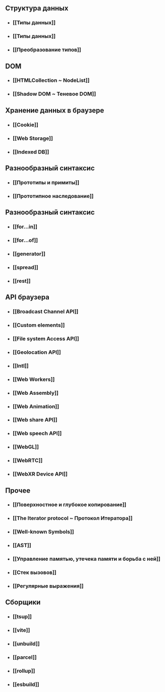 ## Структура данных
- ### [[Типы данных]]
- ### [[Типы данных]]
- ### [[Преобразование типов]]
## DOM
- ### [[HTMLCollection ~ NodeList]]
- ### [[Shadow DOM ~ Теневое DOM]]
## Хранение данных в браузере
- ### [[Сookie]]
- ### [[Web Storage]]
- ### [[Indexed DB]]
## Разнообразный синтаксис
- ### [[Прототипы и примиты]]
- ### [[Прототипное наследование]]
## Разнообразный синтаксис
- ### [[for...in]]
- ### [[for...of]]
- ### [[generator]]
- ### [[spread]]
- ### [[rest]]
## API браузера
- ### [[Broadcast Channel API]]
- ### [[Custom elements]]
- ### [[File system Access API]]
- ### [[Geolocation API]]
- ### [[Intl]]
- ### [[Web Workers]]
- ### [[Web Assembly]]
- ### [[Web Animation]]
- ### [[Web share API]]
- ### [[Web speech API]]
- ### [[WebGL]]
- ### [[WebRTC]]
- ### [[WebXR Device API]]
## Прочее
- ### [[Поверхностное и глубокое копирование]]
- ### [[The Iterator protocol ~ Протокол Итератора]]
- ### [[Well-known Symbols]]
- ### [[AST]]
- ### [[Управление памятью, утечека памяти и борьба с ней]]
- ### [[Cтек вызовов]]
- ### [[Регулярные выражения]]

## Сборщики
- ### [[tsup]]
- ### [[vite]]
- ### [[unbuild]]
- ### [[parcel]]
- ### [[rollup]]
- ### [[esbuild]]
